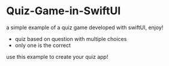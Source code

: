 # Quiz-Game-in-SwiftUI
a simple example of a quiz game developed with swiftUI, enjoy!

- quiz based on question with multiple choices
- only one is the correct

use this example to create your quiz app!
